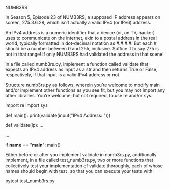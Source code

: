 NUMB3RS

In Season 5, Episode 23 of NUMB3RS, a supposed IP address appears on screen, 275.3.6.28, which isn’t actually a valid IPv4 (or IPv6) address.

An IPv4 address is a numeric identifier that a device (or, on TV, hacker) uses to communicate on the internet, akin to a postal address in 
the real world, typically formatted in dot-decimal notation as #.#.#.#. But each # should be a number between 0 and 255, inclusive. 
Suffice it to say 275 is not in that range! If only NUMB3RS had validated the address in that scene!

In a file called numb3rs.py, implement a function called validate that expects an IPv4 address as input as a str and then returns True or False,
respectively, if that input is a valid IPv4 address or not.

Structure numb3rs.py as follows, wherein you’re welcome to modify main and/or implement other functions as you see fit, but you may
not import any other libraries. You’re welcome, but not required, to use re and/or sys.

import re
import sys


def main():
    print(validate(input("IPv4 Address: ")))


def validate(ip):
    ...


...


if __name__ == "__main__":
    main()

Either before or after you implement validate in numb3rs.py, additionally implement, in a file called test_numb3rs.py, 
two or more functions that collectively test your implementation of validate thoroughly, each of whose names should begin
with test_ so that you can execute your tests with:

pytest test_numb3rs.py
